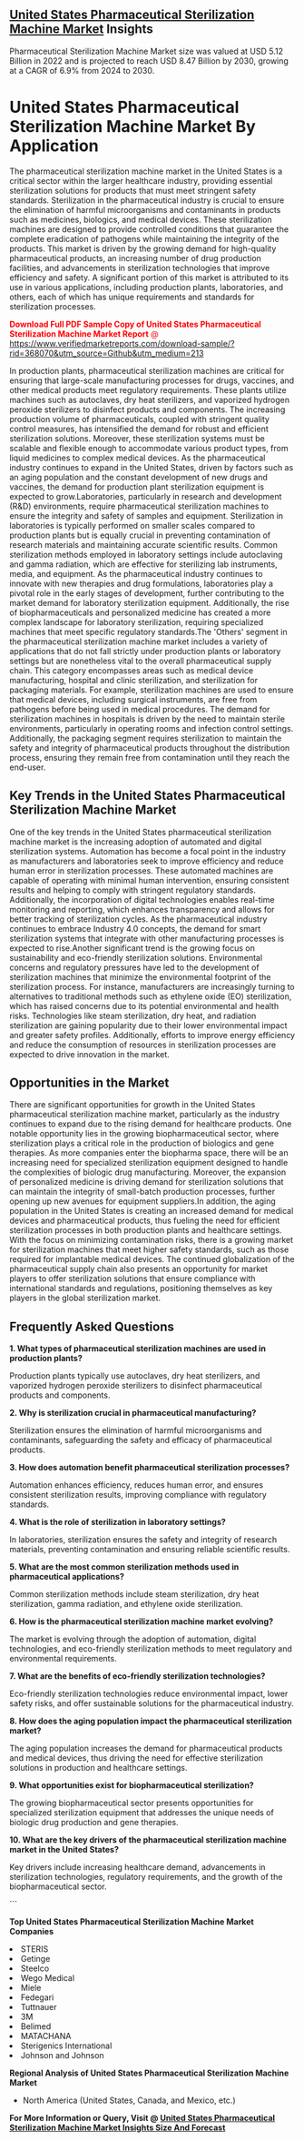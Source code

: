 <h2><a href="https://www.verifiedmarketreports.com/download-sample/?rid=368070&amp;utm_source=Github&amp;utm_medium=213" target="_blank">United States Pharmaceutical Sterilization Machine Market</a> Insights</h2><p>Pharmaceutical Sterilization Machine Market size was valued at USD 5.12 Billion in 2022 and is projected to reach USD 8.47 Billion by 2030, growing at a CAGR of 6.9% from 2024 to 2030.</p><p><h1>United States Pharmaceutical Sterilization Machine Market By Application</h1><p>The pharmaceutical sterilization machine market in the United States is a critical sector within the larger healthcare industry, providing essential sterilization solutions for products that must meet stringent safety standards. Sterilization in the pharmaceutical industry is crucial to ensure the elimination of harmful microorganisms and contaminants in products such as medicines, biologics, and medical devices. These sterilization machines are designed to provide controlled conditions that guarantee the complete eradication of pathogens while maintaining the integrity of the products. This market is driven by the growing demand for high-quality pharmaceutical products, an increasing number of drug production facilities, and advancements in sterilization technologies that improve efficiency and safety. A significant portion of this market is attributed to its use in various applications, including production plants, laboratories, and others, each of which has unique requirements and standards for sterilization processes. <p><span class=""><span style="color: #ff0000;"><strong>Download Full PDF Sample Copy of United States Pharmaceutical Sterilization Machine Market Report</strong> @ </span><a href="https://www.verifiedmarketreports.com/download-sample/?rid=368070&amp;utm_source=Github&amp;utm_medium=213" target="_blank">https://www.verifiedmarketreports.com/download-sample/?rid=368070&amp;utm_source=Github&amp;utm_medium=213</a></span></p>In production plants, pharmaceutical sterilization machines are critical for ensuring that large-scale manufacturing processes for drugs, vaccines, and other medical products meet regulatory requirements. These plants utilize machines such as autoclaves, dry heat sterilizers, and vaporized hydrogen peroxide sterilizers to disinfect products and components. The increasing production volume of pharmaceuticals, coupled with stringent quality control measures, has intensified the demand for robust and efficient sterilization solutions. Moreover, these sterilization systems must be scalable and flexible enough to accommodate various product types, from liquid medicines to complex medical devices. As the pharmaceutical industry continues to expand in the United States, driven by factors such as an aging population and the constant development of new drugs and vaccines, the demand for production plant sterilization equipment is expected to grow.Laboratories, particularly in research and development (R&D) environments, require pharmaceutical sterilization machines to ensure the integrity and safety of samples and equipment. Sterilization in laboratories is typically performed on smaller scales compared to production plants but is equally crucial in preventing contamination of research materials and maintaining accurate scientific results. Common sterilization methods employed in laboratory settings include autoclaving and gamma radiation, which are effective for sterilizing lab instruments, media, and equipment. As the pharmaceutical industry continues to innovate with new therapies and drug formulations, laboratories play a pivotal role in the early stages of development, further contributing to the market demand for laboratory sterilization equipment. Additionally, the rise of biopharmaceuticals and personalized medicine has created a more complex landscape for laboratory sterilization, requiring specialized machines that meet specific regulatory standards.The 'Others' segment in the pharmaceutical sterilization machine market includes a variety of applications that do not fall strictly under production plants or laboratory settings but are nonetheless vital to the overall pharmaceutical supply chain. This category encompasses areas such as medical device manufacturing, hospital and clinic sterilization, and sterilization for packaging materials. For example, sterilization machines are used to ensure that medical devices, including surgical instruments, are free from pathogens before being used in medical procedures. The demand for sterilization machines in hospitals is driven by the need to maintain sterile environments, particularly in operating rooms and infection control settings. Additionally, the packaging segment requires sterilization to maintain the safety and integrity of pharmaceutical products throughout the distribution process, ensuring they remain free from contamination until they reach the end-user.<h2>Key Trends in the United States Pharmaceutical Sterilization Machine Market</h2><p>One of the key trends in the United States pharmaceutical sterilization machine market is the increasing adoption of automated and digital sterilization systems. Automation has become a focal point in the industry as manufacturers and laboratories seek to improve efficiency and reduce human error in sterilization processes. These automated machines are capable of operating with minimal human intervention, ensuring consistent results and helping to comply with stringent regulatory standards. Additionally, the incorporation of digital technologies enables real-time monitoring and reporting, which enhances transparency and allows for better tracking of sterilization cycles. As the pharmaceutical industry continues to embrace Industry 4.0 concepts, the demand for smart sterilization systems that integrate with other manufacturing processes is expected to rise.Another significant trend is the growing focus on sustainability and eco-friendly sterilization solutions. Environmental concerns and regulatory pressures have led to the development of sterilization machines that minimize the environmental footprint of the sterilization process. For instance, manufacturers are increasingly turning to alternatives to traditional methods such as ethylene oxide (EO) sterilization, which has raised concerns due to its potential environmental and health risks. Technologies like steam sterilization, dry heat, and radiation sterilization are gaining popularity due to their lower environmental impact and greater safety profiles. Additionally, efforts to improve energy efficiency and reduce the consumption of resources in sterilization processes are expected to drive innovation in the market.<h2>Opportunities in the Market</h2><p>There are significant opportunities for growth in the United States pharmaceutical sterilization machine market, particularly as the industry continues to expand due to the rising demand for healthcare products. One notable opportunity lies in the growing biopharmaceutical sector, where sterilization plays a critical role in the production of biologics and gene therapies. As more companies enter the biopharma space, there will be an increasing need for specialized sterilization equipment designed to handle the complexities of biologic drug manufacturing. Moreover, the expansion of personalized medicine is driving demand for sterilization solutions that can maintain the integrity of small-batch production processes, further opening up new avenues for equipment suppliers.In addition, the aging population in the United States is creating an increased demand for medical devices and pharmaceutical products, thus fueling the need for efficient sterilization processes in both production plants and healthcare settings. With the focus on minimizing contamination risks, there is a growing market for sterilization machines that meet higher safety standards, such as those required for implantable medical devices. The continued globalization of the pharmaceutical supply chain also presents an opportunity for market players to offer sterilization solutions that ensure compliance with international standards and regulations, positioning themselves as key players in the global sterilization market.<h2>Frequently Asked Questions</h2><p><b>1. What types of pharmaceutical sterilization machines are used in production plants?</b></p><p>Production plants typically use autoclaves, dry heat sterilizers, and vaporized hydrogen peroxide sterilizers to disinfect pharmaceutical products and components.</p><p><b>2. Why is sterilization crucial in pharmaceutical manufacturing?</b></p><p>Sterilization ensures the elimination of harmful microorganisms and contaminants, safeguarding the safety and efficacy of pharmaceutical products.</p><p><b>3. How does automation benefit pharmaceutical sterilization processes?</b></p><p>Automation enhances efficiency, reduces human error, and ensures consistent sterilization results, improving compliance with regulatory standards.</p><p><b>4. What is the role of sterilization in laboratory settings?</b></p><p>In laboratories, sterilization ensures the safety and integrity of research materials, preventing contamination and ensuring reliable scientific results.</p><p><b>5. What are the most common sterilization methods used in pharmaceutical applications?</b></p><p>Common sterilization methods include steam sterilization, dry heat sterilization, gamma radiation, and ethylene oxide sterilization.</p><p><b>6. How is the pharmaceutical sterilization machine market evolving?</b></p><p>The market is evolving through the adoption of automation, digital technologies, and eco-friendly sterilization methods to meet regulatory and environmental requirements.</p><p><b>7. What are the benefits of eco-friendly sterilization technologies?</b></p><p>Eco-friendly sterilization technologies reduce environmental impact, lower safety risks, and offer sustainable solutions for the pharmaceutical industry.</p><p><b>8. How does the aging population impact the pharmaceutical sterilization market?</b></p><p>The aging population increases the demand for pharmaceutical products and medical devices, thus driving the need for effective sterilization solutions in production and healthcare settings.</p><p><b>9. What opportunities exist for biopharmaceutical sterilization?</b></p><p>The growing biopharmaceutical sector presents opportunities for specialized sterilization equipment that addresses the unique needs of biologic drug production and gene therapies.</p><p><b>10. What are the key drivers of the pharmaceutical sterilization machine market in the United States?</b></p><p>Key drivers include increasing healthcare demand, advancements in sterilization technologies, regulatory requirements, and the growth of the biopharmaceutical sector.</p>```</p><p><strong>Top United States Pharmaceutical Sterilization Machine Market Companies</strong></p><div data-test-id=""><p><li>STERIS</li><li> Getinge</li><li> Steelco</li><li> Wego Medical</li><li> Miele</li><li> Fedegari</li><li> Tuttnauer</li><li> 3M</li><li> Belimed</li><li> MATACHANA</li><li> Sterigenics International</li><li> Johnson and Johnson</li></p><div><strong>Regional Analysis of&nbsp;United States Pharmaceutical Sterilization Machine Market</strong></div><ul><li dir="ltr"><p dir="ltr">North America&nbsp;(United States, Canada, and Mexico, etc.)</p></li></ul><p><strong>For More Information or Query, Visit @&nbsp;</strong><strong><a href="https://www.verifiedmarketreports.com/product/pharmaceutical-sterilization-machine-market/?utm_source=Github&amp;utm_medium=213" target="_blank">United States Pharmaceutical Sterilization Machine Market Insights Size And Forecast</a></strong></p></div>
